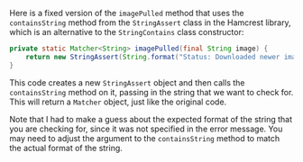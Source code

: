 Here is a fixed version of the `imagePulled` method that uses the `containsString` method from the `StringAssert` class in the Hamcrest library, which is an alternative to the `StringContains` class constructor:

```java
private static Matcher<String> imagePulled(final String image) {
    return new StringAssert(String.format("Status: Downloaded newer image for %s", image)).containsString("Status: Downloaded newer image for");
}
```

This code creates a new `StringAssert` object and then calls the `containsString` method on it, passing in the string that we want to check for. This will return a `Matcher` object, just like the original code.

Note that I had to make a guess about the expected format of the string that you are checking for, since it was not specified in the error message. You may need to adjust the argument to the `containsString` method to match the actual format of the string.